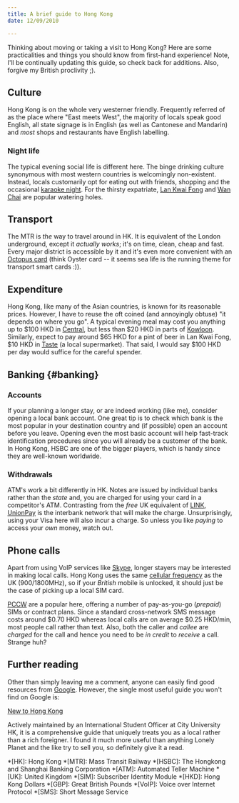 ```yaml
---
title: A brief guide to Hong Kong
date: 12/09/2010

---
```


Thinking about moving or taking a visit to Hong Kong? Here are some
practicalities and things you should know from first-hand experience! Note, I'll
be continually updating this guide, so check back for additions. Also, forgive
my British proclivity ;).

Culture
-------

Hong Kong is on the whole very westerner friendly. Frequently referred of as the
place where "East meets West", the majority of locals speak good English, all
state signage is in English (as well as Cantonese and Mandarin) and *most* shops
and restaurants have English labelling.

### Night life

The typical evening social life is different here. The binge drinking culture
synonymous with most western countries is welcomingly non-existent. Instead,
locals customarily opt for eating out with friends, shopping and the occasional
[karaoke night][karaoke]. For the thirsty expatriate, [Lan Kwai Fong][LKF] and
[Wan Chai][] are popular watering holes.

Transport
---------

The MTR is *the* way to travel around in HK. It is equivalent of the London
underground, except it *actually works*; it's on time, clean, cheap and fast.
Every major district is accessible by it and it's even more convenient with an
[Octopus card][] (think Oyster card -- it seems sea life is the running theme
for transport smart cards :)).

Expenditure
-----------

Hong Kong, like many of the Asian countries, is known for its reasonable prices.
However, I have to reuse the oft coined (and annoyingly obtuse) "it depends on
where you go". A typical evening meal may cost you anything up to $100 HKD in
[Central][], but less than $20 HKD in parts of [Kowloon][]. Similarly, expect to
pay around $65 HKD for a pint of beer in Lan Kwai Fong, $10 HKD in [Taste][] (a
local supermarket). That said, I would say $100 HKD per day would suffice for
the careful spender.

Banking {#banking}
-------

### Accounts

If your planning a longer stay, or are indeed working (like me), consider
opening a local bank account. One great tip is to check which bank is the most
popular in your destination country and (if possible) open an account before you
leave. Opening even the most basic account will help fast-track identification
procedures since you will already be a customer of the bank. In Hong Kong, HSBC
are one of the bigger players, which is handy since they are well-known
worldwide.

### Withdrawals

ATM's work a bit differently in HK. Notes are issued by individual banks rather
than the *state* and, you are charged for using your card in a competitor's ATM.
Contrasting from the *free* UK equivalent of [LINK][], [UnionPay][] is the
interbank network that will make the charge. Unsurprisingly, using your Visa
here will also incur a charge. So unless you like *paying* to access your *own*
money, watch out.

Phone calls
-----------

Apart from using VoIP services like [Skype][], longer stayers may be interested
in making local calls. Hong Kong uses the same [cellular frequency][gsm] as the
UK (900/1800MHz), so if your *British* mobile is unlocked, it should just be the
case of picking up a local SIM card.

[PCCW][] are a popular here, offering a number of pay-as-you-go (*prepaid*) SIMs
or contract plans. Since a standard cross-network SMS message costs around $0.70
HKD whereas local calls are on average $0.25 HKD/min, most people call rather
than text. Also, both the caller and *callee* are *charged* for the call and
hence you need to be *in credit* to *receive* a call. Strange huh?

Further reading
---------------

Other than simply leaving me a comment, anyone can easily find good resources
from [Google][]. However, the single most useful guide you won't find on Google
is:

[New to Hong Kong][]

Actively maintained by an International Student Officer at City University HK,
it is a comprehensive guide that uniquely treats you as a local rather than a
rich foreigner. I found it much more useful than anything Lonely Planet and the
like try to sell you, so definitely give it a read.

  [gsm]: http://www.gsmworld.com/roaming/gsminfo/cou_hk.shtml
  [w890i]: http://www.sonyericsson.com/cws/products/mobilephones/overview/w890i#view=specifications
  [Skype]: http://www.skype.com/
  [PCCW]: http://www.pccwmobile.com/
  [pccw2]: http://www2.pccwmobile.com/portal/gen/WEB/home/Services_And_Pricing/Prepaid_SIM_Card_Services/Global_Reach_IDD_Rechargeable_SIM_Card.jsp?lang=en&treeMenu=treeMenu_mainMenuID0&subMenu=subMenu_level_1ID0_4&parent=parent_level_1ID0_4&cid=level_2ID0_4_1
  [LINK]: http://www.link.co.uk/
  [UnionPay]: http://en.wikipedia.org/wiki/China_UnionPay
  [New to Hong Kong]: http://www.newtohongkong.info/
  [Google]: http://www.google.co.uk/search?hl=en&q=hong+kong+guide
  [Octopus card]: http://en.wikipedia.org/wiki/Octopus_card
  [karaoke]: http://en.wikipedia.org/wiki/Karaoke_Box
  [LKF]: http://en.wikipedia.org/wiki/Lan_Kwai_Fong
  [Wan Chai]: http://en.wikipedia.org/wiki/Wan_Chai_district#Entertainment_and_shopping
  [Central]: http://en.wikipedia.org/wiki/Central,_Hong_Kong
  [Kowloon]: http://en.wikipedia.org/wiki/Kowloon
  [Taste]: http://en.wikipedia.org/wiki/Taste_(supermarket)

  *[HK]: Hong Kong
  *[MTR]: Mass Transit Railway
  *[HSBC]: The Hongkong and Shanghai Banking Corporation
  *[ATM]: Automated Teller Machine
  *[UK]: United Kingdom
  *[SIM]: Subscriber Identity Module
  *[HKD]: Hong Kong Dollars
  *[GBP]: Great British Pounds
  *[VoIP]: Voice over Internet Protocol
  *[SMS]: Short Message Service
